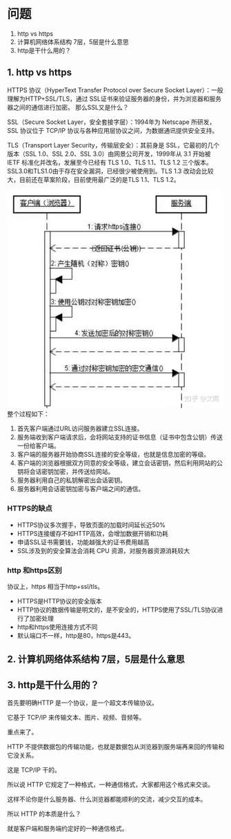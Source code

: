 # 问题
1. http vs https
2. 计算机网络体系结构 7层，5层是什么意思
3. http是干什么用的？

## 1. http vs https
HTTPS 协议（HyperText Transfer Protocol over Secure Socket Layer）：一般理解为HTTP+SSL/TLS，通过 SSL证书来验证服务器的身份，并为浏览器和服务器之间的通信进行加密。
那么SSL又是什么？

SSL（Secure Socket Layer，安全套接字层）：1994年为 Netscape 所研发，SSL 协议位于 TCP/IP 协议与各种应用层协议之间，为数据通讯提供安全支持。

TLS（Transport Layer Security，传输层安全）：其前身是 SSL，它最初的几个版本（SSL 1.0、SSL 2.0、SSL 3.0）由网景公司开发，1999年从 3.1 开始被 IETF 标准化并改名，发展至今已经有 TLS 1.0、TLS 1.1、TLS 1.2 三个版本。SSL3.0和TLS1.0由于存在安全漏洞，已经很少被使用到。TLS 1.3 改动会比较大，目前还在草案阶段，目前使用最广泛的是TLS 1.1、TLS 1.2。

![图片](./assets/https01.jpg)
整个过程如下：
1. 首先客户端通过URL访问服务器建立SSL连接。
2. 服务端收到客户端请求后，会将网站支持的证书信息（证书中包含公钥）传送一份给客户端。
3. 客户端的服务器开始协商SSL连接的安全等级，也就是信息加密的等级。
4. 客户端的浏览器根据双方同意的安全等级，建立会话密钥，然后利用网站的公钥将会话密钥加密，并传送给网站。
5. 服务器利用自己的私钥解密出会话密钥。
6. 服务器利用会话密钥加密与客户端之间的通信。
   
### HTTPS的缺点
- HTTPS协议多次握手，导致页面的加载时间延长近50%
- HTTPS连接缓存不如HTTP高效，会增加数据开销和功耗
- 申请SSL证书需要钱，功能越强大的证书费用越高
- SSL涉及到的安全算法会消耗 CPU 资源，对服务器资源消耗较大
  
### http 和https区别
协议上，https 相当于http+ssl/tls。
- HTTPS是HTTP协议的安全版本
- HTTP协议的数据传输是明文的，是不安全的，HTTPS使用了SSL/TLS协议进行了加密处理
- http和https使用连接方式不同
- 默认端口不一样，http是80，https是443。


## 2. 计算机网络体系结构 7层，5层是什么意思

## 3. http是干什么用的？
首先要明确HTTP 是一个协议，是一个超文本传输协议。

它基于 TCP/IP 来传输文本、图片、视频、音频等。

重点来了。

HTTP 不提供数据包的传输功能，也就是数据包从浏览器到服务端再来回的传输和它没关系。

这是 TCP/IP 干的。

所以说 HTTP 它规定了一种格式，一种通信格式，大家都用这个格式来交谈。

这样不论你是什么服务器、什么浏览器都能顺利的交流，减少交互的成本。

所以 HTTP 的本质是什么？

就是客户端和服务端约定好的一种通信格式。
